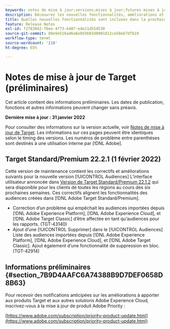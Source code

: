 ```yaml
---
keywords: notes de mise à jour;versions;mises à jour;futures mises à jour;améliorations;nouvelles fonctionnalités;correctifs;préliminaire
description: Découvrez les nouvelles fonctionnalités, améliorations et correctifs de la prochaine version d’Adobe Target, notamment les SDK, les API et les bibliothèques JavaScript.
title: Quelles nouvelles fonctionnalités sont incluses dans la prochaine version ?
feature: Release Notes
exl-id: f2783042-f6ee-4f73-b487-ede11d55d530
source-git-commit: 80e9e516ad6a6e0d3683d0001812ce58eb7dfb19
workflow-type: tm+mt
source-wordcount: '218'
ht-degree: 65%

---
```


# Notes de mise à jour de Target (préliminaires)

Cet article contient des informations préliminaires. Les dates de publication, fonctions et autres informations peuvent changer sans préavis.

**Dernière mise à jour : 31 janvier 2022**

Pour consulter des informations sur la version actuelle, voir [Notes de mise à jour de Target](release-notes.md). Les informations sur ces pages peuvent être identiques selon le timing des versions. Les numéros de problème entre parenthèses sont destinés à une utilisation interne par [!DNL Adobe].

## Target Standard/Premium 22.2.1 (1 février 2022)

Cette version de maintenance contient les correctifs et améliorations suivants pour la nouvelle version [!UICONTROL Audiences] L’interface utilisateur annoncée dans [Version de Target Standard/Premium 22.1.2](/help/r-release-notes/release-notes.md) qui sera disponible pour les clients de toutes les régions au cours des six prochaines semaines. Ces correctifs alignent les fonctionnalités des audiences créées dans [!DNL Adobe Target Standard/Premium].

* Correction d’un problème qui empêchait les audiences importées depuis [!DNL Adobe Experience Platform], [!DNL Adobe Experience Cloud], et [!DNL Adobe Target Classic] d’être affectée en tant qu’audiences pour les rapports. (TGT-43140)
* Ajout d’une [!UICONTROL Supprimer] dans le [!UICONTROL Audiences] Liste des audiences importées depuis [!DNL Adobe Experience Platform], [!DNL Adobe Experience Cloud], et [!DNL Adobe Target Classic]. Ajout également d’une fonctionnalité de suppression en bloc. (TGT-42914)

## Informations préliminaires {#section_7B9D4AAFC6A74388B9D7DEF0658D8B63}

Pour recevoir des notifications anticipées sur les améliorations à apporter aux produits Target et aux autres solutions Adobe Experience Cloud, inscrivez-vous à la mise à jour de produit Adobe Priority :

[https://www.adobe.com/subscription/priority-product-update.html](https://www.adobe.com/subscription/priority-product-update.html)
